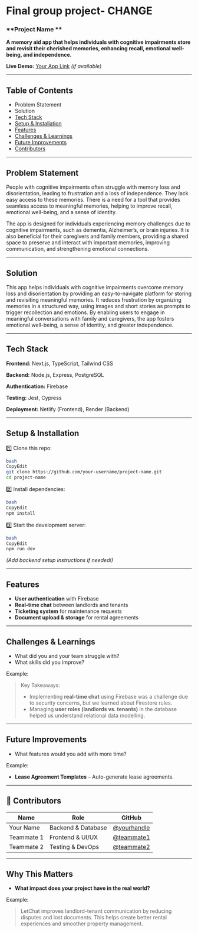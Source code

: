 # Final group project- CHANGE

### **Project Name **

**A memory aid app that helps individuals with cognitive impairments store and revisit their cherished memories, enhancing recall, emotional well-being, and independence.**

**Live Demo:** [Your App Link](https://your-app.com/) *(if available)*

---

## Table of Contents

- Problem Statement
- Solution
- [Tech Stack](https://www.notion.so/Github-Template-Group-1a0e1fab09da80948d59caa3ae973ffe?pvs=21)
- [Setup & Installation](https://www.notion.so/Github-Template-Group-1a0e1fab09da80948d59caa3ae973ffe?pvs=21)
- [Features](https://www.notion.so/Github-Template-Group-1a0e1fab09da80948d59caa3ae973ffe?pvs=21)
- [Challenges & Learnings](https://www.notion.so/Github-Template-Group-1a0e1fab09da80948d59caa3ae973ffe?pvs=21)
- [Future Improvements](https://www.notion.so/Github-Template-Group-1a0e1fab09da80948d59caa3ae973ffe?pvs=21)
- [Contributors](https://www.notion.so/Github-Template-Group-1a0e1fab09da80948d59caa3ae973ffe?pvs=21)

---

## Problem Statement
People with cognitive impairments often struggle with memory loss and disorientation, leading to frustration and a loss of independence. They lack easy access to these memories. There is a need for a tool that provides seamless access to meaningful memories, helping to improve recall, emotional well-being, and a sense of identity.

The app is designed for individuals experiencing memory challenges due to cognitive impairments, such as dementia, Alzheimer’s, or brain injuries. It is also beneficial for their caregivers and family members, providing a shared space to preserve and interact with important memories, improving communication, and strengthening emotional connections.

---

## Solution

This app helps individuals with cognitive impairments overcome memory loss and disorientation by providing an easy-to-navigate platform for storing and revisiting meaningful memories. It reduces frustration by organizing memories in a structured way, using images and short stories as prompts to trigger recollection and emotions. By enabling users to engage in meaningful conversations with family and caregivers, the app fosters emotional well-being, a sense of identity, and greater independence.

---

## Tech Stack

 **Frontend:** Next.js, TypeScript, Tailwind CSS

 **Backend:** Node.js, Express, PostgreSQL

**Authentication:** Firebase

**Testing:** Jest, Cypress

**Deployment:** Netlify (Frontend), Render (Backend)

---

## Setup & Installation

1️⃣ Clone this repo:

```bash
bash
CopyEdit
git clone https://github.com/your-username/project-name.git
cd project-name

```

2️⃣ Install dependencies:

```bash
bash
CopyEdit
npm install

```

3️⃣ Start the development server:

```bash
bash
CopyEdit
npm run dev

```

*(Add backend setup instructions if needed!)*

---

## Features

- **User authentication** with Firebase
- **Real-time chat** between landlords and tenants
- **Ticketing system** for maintenance requests
- **Document upload & storage** for rental agreements

---

## Challenges & Learnings

- What did you and your team struggle with?
- What skills did you improve?

Example:

> Key Takeaways:
> 
> - Implementing **real-time chat** using Firebase was a challenge due to security concerns, but we learned about Firestore rules.
> - Managing **user roles (landlords vs. tenants)** in the database helped us understand relational data modelling.

---

## Future Improvements

- What features would you add with more time?

Example:

- **Lease Agreement Templates** – Auto-generate lease agreements.

---

## 👥 Contributors

| Name | Role | GitHub |
| --- | --- | --- |
| Your Name | Backend & Database | [@yourhandle](https://github.com/yourhandle) |
| Teammate 1 | Frontend & UI/UX | [@teammate1](https://github.com/teammate1) |
| Teammate 2 | Testing & DevOps | [@teammate2](https://github.com/teammate2) |

---

## Why This Matters

- **What impact does your project have in the real world?**

Example:

> LetChat improves landlord-tenant communication by reducing disputes and lost documents. This helps create better rental experiences and smoother property management.
>
